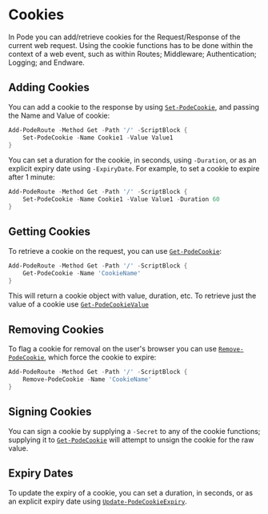 # Cookies

In Pode you can add/retrieve cookies for the Request/Response of the current web request. Using the cookie functions has to be done within the context of a web event, such as within Routes; Middleware; Authentication; Logging; and Endware.

## Adding Cookies

You can add a cookie to the response by using [`Set-PodeCookie`](../../Functions/Cookies/Set-PodeCookie), and passing the Name and Value of cookie:

```powershell
Add-PodeRoute -Method Get -Path '/' -ScriptBlock {
    Set-PodeCookie -Name Cookie1 -Value Value1
}
```

You can set a duration for the cookie, in seconds, using `-Duration`, or as an explicit expiry date using `-ExpiryDate`. For example, to set a cookie to expire after 1 minute:

```powershell
Add-PodeRoute -Method Get -Path '/' -ScriptBlock {
    Set-PodeCookie -Name Cookie1 -Value Value1 -Duration 60
}
```

## Getting Cookies

To retrieve a cookie on the request, you can use [`Get-PodeCookie`](../../Functions/Cookies/Get-PodeCookie):

```powershell
Add-PodeRoute -Method Get -Path '/' -ScriptBlock {
    Get-PodeCookie -Name 'CookieName'
}
```

This will return a cookie object with value, duration, etc. To retrieve just the value of a cookie use [`Get-PodeCookieValue`](../../Functions/Cookies/Get-PodeCookieValue)

## Removing Cookies

To flag a cookie for removal on the user's browser you can use [`Remove-PodeCookie`](../../Functions/Cookies/Remove-PodeCookie), which force the cookie to expire:

```powershell
Add-PodeRoute -Method Get -Path '/' -ScriptBlock {
    Remove-PodeCookie -Name 'CookieName'
}
```

## Signing Cookies

You can sign a cookie by supplying a `-Secret` to any of the cookie functions; supplying it to [`Get-PodeCookie`](../../Functions/Cookies/Get-PodeCookie) will attempt to unsign the cookie for the raw value.

## Expiry Dates

To update the expiry of a cookie, you can set a duration, in seconds, or as an explicit expiry date using [`Update-PodeCookieExpiry`](../../Functions/Cookies/Update-PodeCookieExpiry).
